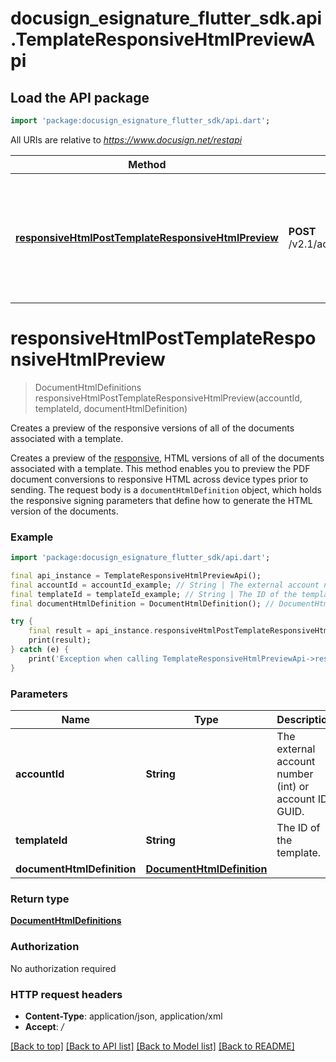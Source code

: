 # docusign_esignature_flutter_sdk.api.TemplateResponsiveHtmlPreviewApi

## Load the API package
```dart
import 'package:docusign_esignature_flutter_sdk/api.dart';
```

All URIs are relative to *https://www.docusign.net/restapi*

Method | HTTP request | Description
------------- | ------------- | -------------
[**responsiveHtmlPostTemplateResponsiveHtmlPreview**](TemplateResponsiveHtmlPreviewApi.md#responsivehtmlposttemplateresponsivehtmlpreview) | **POST** /v2.1/accounts/{accountId}/templates/{templateId}/responsive_html_preview | Creates a preview of the responsive versions of all of the documents associated with a template.


# **responsiveHtmlPostTemplateResponsiveHtmlPreview**
> DocumentHtmlDefinitions responsiveHtmlPostTemplateResponsiveHtmlPreview(accountId, templateId, documentHtmlDefinition)

Creates a preview of the responsive versions of all of the documents associated with a template.

Creates a preview of the [responsive](/docs/esign-rest-api/esign101/concepts/responsive/), HTML versions of all of the documents associated with a template. This method enables you to preview the PDF document conversions to responsive HTML across device types prior to sending.  The request body is a `documentHtmlDefinition` object, which holds the responsive signing parameters that define how to generate the HTML version of the documents.

### Example
```dart
import 'package:docusign_esignature_flutter_sdk/api.dart';

final api_instance = TemplateResponsiveHtmlPreviewApi();
final accountId = accountId_example; // String | The external account number (int) or account ID GUID.
final templateId = templateId_example; // String | The ID of the template.
final documentHtmlDefinition = DocumentHtmlDefinition(); // DocumentHtmlDefinition | 

try {
    final result = api_instance.responsiveHtmlPostTemplateResponsiveHtmlPreview(accountId, templateId, documentHtmlDefinition);
    print(result);
} catch (e) {
    print('Exception when calling TemplateResponsiveHtmlPreviewApi->responsiveHtmlPostTemplateResponsiveHtmlPreview: $e\n');
}
```

### Parameters

Name | Type | Description  | Notes
------------- | ------------- | ------------- | -------------
 **accountId** | **String**| The external account number (int) or account ID GUID. | 
 **templateId** | **String**| The ID of the template. | 
 **documentHtmlDefinition** | [**DocumentHtmlDefinition**](DocumentHtmlDefinition.md)|  | [optional] 

### Return type

[**DocumentHtmlDefinitions**](DocumentHtmlDefinitions.md)

### Authorization

No authorization required

### HTTP request headers

 - **Content-Type**: application/json, application/xml
 - **Accept**: */*

[[Back to top]](#) [[Back to API list]](../README.md#documentation-for-api-endpoints) [[Back to Model list]](../README.md#documentation-for-models) [[Back to README]](../README.md)

